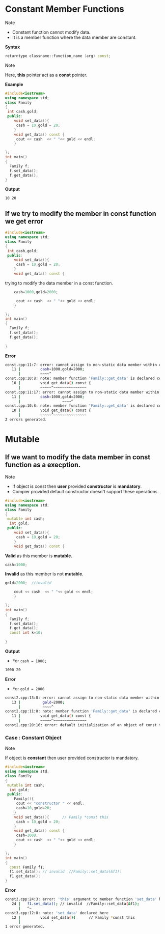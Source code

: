 # Constant Member Functions

>[!Note]  
> - Constant function cannot modify data.
> - It is a member function where the data member are constant.

**Syntax**

```c++
returntype classname::function_name (arg) const;
```

>[!Note]  
> Here, **this** pointer act as a **const** pointer.

**Example**

```c++
#include<iostream>
using namespace std;
class Family
{
 int cash,gold;
 public:
 	void set_data(){
 	 cash = 10,gold = 20;
 	}
 	void get_data() const {
 	 cout << cash  << " "<< gold << endl;
 	}

};
int main() 
{  
  Family f;
  f.set_data();
  f.get_data();
}
```

**Output**

```sh
10 20
```

## If we try to modify the member in const function we get error

```c++
#include<iostream>
using namespace std;
class Family
{
 int cash,gold;
 public:
 	void set_data(){
 	 cash = 10,gold = 20;
 	}
 	void get_data() const {
```
trying to modify the data member in a const function.
```c++ 	
    cash=1000,gold=2000;
```
```c++
 	 cout << cash  << " "<< gold << endl;
 	}

};
int main() 
{  
  Family f;
  f.set_data();
  f.get_data();
 
}
```

**Error**

```sh
const.cpp:11:7: error: cannot assign to non-static data member within const member function 'get_data'
   11 |         cash=1000,gold=2000;
      |         ~~~~^
const.cpp:10:8: note: member function 'Family::get_data' is declared const here
   10 |         void get_data() const {
      |         ~~~~~^~~~~~~~~~~~~~~~
const.cpp:11:17: error: cannot assign to non-static data member within const member function 'get_data'
   11 |         cash=1000,gold=2000;
      |                   ~~~~^
const.cpp:10:8: note: member function 'Family::get_data' is declared const here
   10 |         void get_data() const {
      |         ~~~~~^~~~~~~~~~~~~~~~
2 errors generated.
```

# Mutable
## If we want to modify the data member in const function as a execption.

>[!Note]  
> - If object is const then **user** provided **constructor** is **mandatory**.  
> - Compier provided default constructor doesn't support these operations.

```c++
#include<iostream>
using namespace std;
class Family
{
 mutable int cash;
  int gold;
 public:
 	void set_data(){
 	 cash = 10,gold = 20;
 	}
 	void get_data() const {
```
**Valid** as this member is **mutable**.
```c++
cash=1000;
```
**Invalid** as this member is not **mutable**.
```c++
gold=2000;  //invalid
```
```c++
    cout << cash  << " "<< gold << endl;
 	}

};
int main() 
{  
  Family f;
  f.set_data();
  f.get_data();
  const int k=10; 
 
}
```
**Output**   
- For `cash = 1000;`
```sh
1000 20
```
**Error**
- For `gold = 2000`  
```sh
const2.cpp:13:8: error: cannot assign to non-static data member within const member function 'get_data'
   13 |          gold=2000;
      |          ~~~~^
const2.cpp:11:8: note: member function 'Family::get_data' is declared const here
   11 |         void get_data() const {
      |         ~~~~~^~~~~~~~~~~~~~~~
const2.cpp:20:16: error: default initialization of an object of const type 'const Family' without a user-provided default constructor
```

### Case : Constant Object

>[!Note]   
>If object is **constant** then user provided constructor is mandatory.
```c++
#include<iostream>
using namespace std;
class Family
{
 mutable int cash;
  int gold;
 public:
 	Family(){
 	 cout << "constructor " << endl;
 	 cash=10,gold=20;
 	}
 	void set_data(){      // Family *const this
 	 cash = 10,gold = 20;
 	}
 	void get_data() const {
 	 cash=1000;
 	 cout << cash  << " "<< gold << endl;
 	}

};
int main() 
{  
  const Family f1;
  f1.set_data(); // invalid  //Family::set_data(&f1);
  f1.get_data();
}
```

**Error**

```sh
const3.cpp:24:3: error: 'this' argument to member function 'set_data' has type 'const Family', but function is not marked const
   24 |   f1.set_data(); // invalid  //Family::set_data(&f1);
      |   ^~
const3.cpp:12:8: note: 'set_data' declared here
   12 |         void set_data(){      // Family *const this
      |              ^
1 error generated.
```